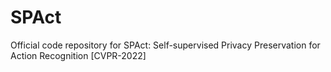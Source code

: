 # SPAct
Official code repository for SPAct: Self-supervised Privacy Preservation for Action Recognition [CVPR-2022]
